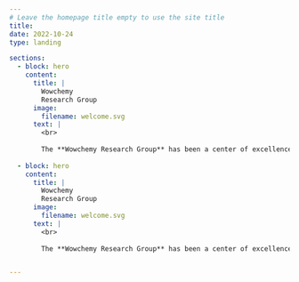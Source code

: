 ```yaml
---
# Leave the homepage title empty to use the site title
title:
date: 2022-10-24
type: landing

sections:
  - block: hero
    content:
      title: |
        Wowchemy
        Research Group
      image:
        filename: welcome.svg
      text: |
        <br>
        
        The **Wowchemy Research Group** has been a center of excellence for Artificial Intelligence research, teaching, and practice since its founding in 2016.
  
  - block: hero
    content:
      title: |
        Wowchemy
        Research Group
      image:
        filename: welcome.svg
      text: |
        <br>
        
        The **Wowchemy Research Group** has been a center of excellence for Artificial Intelligence research, teaching, and practice since its founding in 2016.


---
```

